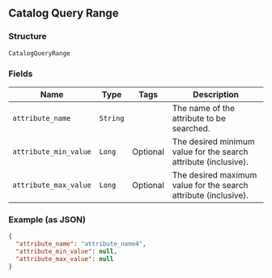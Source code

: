 ## Catalog Query Range

### Structure

`CatalogQueryRange`

### Fields

| Name | Type | Tags | Description |
|  --- | --- | --- | --- |
| `attribute_name` | `String` |  | The name of the attribute to be searched. |
| `attribute_min_value` | `Long` | Optional | The desired minimum value for the search attribute (inclusive). |
| `attribute_max_value` | `Long` | Optional | The desired maximum value for the search attribute (inclusive). |

### Example (as JSON)

```json
{
  "attribute_name": "attribute_name4",
  "attribute_min_value": null,
  "attribute_max_value": null
}
```

